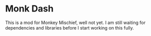 # Monk Dash
This is a mod for Monkey Mischief, well not yet. I am still waiting for dependencies and libraries before I start working on this fully.
